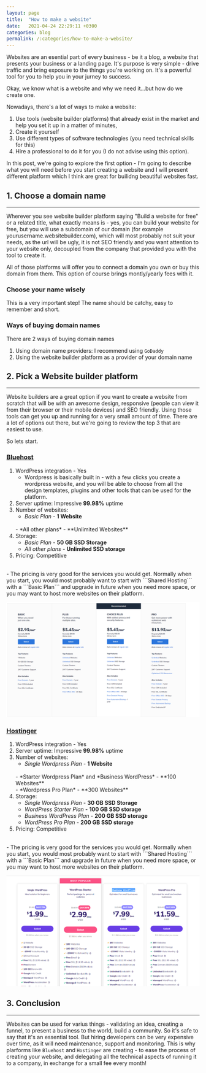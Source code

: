 ```yaml
---
layout: page
title:  "How to make a website"
date:   2021-04-24 22:29:11 +0300
categories: blog
permalink: /:categories/how-to-make-a-website/
---
```


Websites are an esential part of every business - be it a blog, a website that presents your business or a landing page. It's purpose is very simple - drive traffic and bring exposure to the things you're working on. It's a powerful tool for you to help you in your jurney to success.

Okay, we know what is a website and why we need it...but how do we create one.

Nowadays, there's a lot of ways to make a website:

1. Use tools (website builder platforms) that already exist in the market and help you set it up in a matter of minutes, 
2. Create it yourself
3. Use different types of software technologies (you need technical skills for this) 
4. Hire a professional to do it for you (I do not advise using this option).

In this post, we're going to explore the first option - I'm going to describe what you will need before you start creating a website and I will present different platform which I think are great for builidng beautiful websites fast.

## 1. Choose a domain name

---

Wherever you see website builder platform saying "Build a website for free" or a related title, what exactly means is - yes, you can build your website for free, but you will use a subdomain of our domain (for example yourusername.websitebuilder.com), which will most probably not suit your needs, as the url will be ugly, it is not SEO friendly and you want attention to your website only, decoupled from the company that provided you with the tool to create it.

All of those platforms will offer you to connect a domain you own or buy this domain from them. This option of course brings montly/yearly fees with it.

### Choose your name wisely

This is a very important step! The name should be catchy, easy to remember and short.

### Ways of buying domain names

There are 2 ways of buying domain names
1. Using domain name providers: I recommend using ``GoDaddy``
2. Using the website builder platform as a provider of your domain name

## 2. Pick a Website builder platform

---

Website builders are a great option if you want to create a website from scratch that will be with an awesome design, responsive (people can view it from their browser or their mobile devices) and SEO friendly. Using those tools can get you up and running for a very small amount of time. 
There are a lot of options out there, but we're going to review the top 3 that are easiest to use.

So lets start.

### [Bluehost](https://www.bluehost.com/)

1. WordPress integration - Yes
    <br />
    - Wordpress is basically built in - with a few clicks you create a wordpress website, and you will be able to choose from all the design templates, plugins and other tools that can be used for the platform.
2. Server uptime: Impressive **99.98%** uptime
3. Number of websites: 
    <br />
    - *Basic Plan* - **1 Website**
    <br />
    - *All other plans* - **Unlimited Websites**
4. Storage: 
    - *Basic Plan* - **50 GB SSD Storage**
    - *All other plans* - **Unlimited SSD storage**
5. Pricing: Competitive 
<br />
    - The pricing is very good for the services you would get. Normally when you start, you would most probably want to start with ```Shared Hosting``` with a ```Basic Plan``` and upgrade in future when you need more space, or you may want to host more websites on their platform.

![Bluehost Pricing](/assets/bluehost_pricing.png)


### [Hostinger](https://www.bluehost.com/)

1. WordPress integration - Yes
    <br />
2. Server uptime: Impressive **99.98%** uptime
3. Number of websites: 
    <br />
    - *Single Wordpress Plan* - **1 Website**
    <br />
    - *Starter Wordpress Plan* and *Business WordPress* - **100 Websites**
    <br />
    - *Wordpress Pro Plan* - **300 Websites**
4. Storage: 
    - *Single Wordpress Plan* - **30 GB SSD Storage**
    - *WordPress Starter Plan* - **100 GB SSD storage**
    - *Business WordPress Plan* - **200 GB SSD storage**
    - *WordPress Pro Plan* - **200 GB SSD storage**
5. Pricing: Competitive 
<br />
    - The pricing is very good for the services you would get. Normally when you start, you would most probably want to start with ```Shared Hosting``` with a ```Basic Plan``` and upgrade in future when you need more space, or you may want to host more websites on their platform.

![Hostinger Pricing](/assets/hostinger_pricing.png)

## 3. Conclusion

---

Websites can be used for varius things - validating an idea, creating a funnel, to present a business to the world, build a community. So it's safe to say that it's an essential tool. But hiring developers can be very expensive over time, as it will need maintenance, support and monitoring. This is why plarforms like ```Bluehost``` and ```Hostinger``` are creating - to ease the process of creating your website, and delegating all the technical aspects of running it to a company, in exchange for a small fee every month!